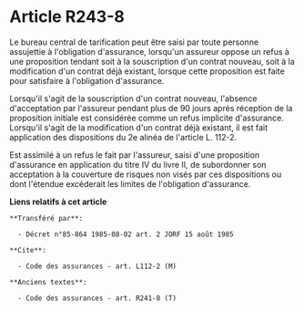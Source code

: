 # Article R243-8

Le bureau central de tarification peut être saisi par toute personne assujettie à l'obligation d'assurance, lorsqu'un
assureur oppose un refus à une proposition tendant soit à la souscription d'un contrat nouveau, soit à la modification d'un
contrat déjà existant, lorsque cette proposition est faite pour satisfaire à l'obligation d'assurance.

Lorsqu'il s'agit de la souscription d'un contrat nouveau, l'absence d'acceptation par l'assureur pendant plus de 90 jours
après réception de la proposition initiale est considérée comme un refus implicite d'assurance. Lorsqu'il s'agit de la
modification d'un contrat déjà existant, il est fait application des dispositions du 2e alinéa de l'article L. 112-2.

Est assimilé à un refus le fait par l'assureur, saisi d'une proposition d'assurance en application du titre IV du livre II,
de subordonner son acceptation à la couverture de risques non visés par ces dispositions ou dont l'étendue excéderait les
limites de l'obligation d'assurance.

**Liens relatifs à cet article**

	**Transféré par**:

	  - Décret n°85-864 1985-08-02 art. 2 JORF 15 août 1985

	**Cite**:

	  - Code des assurances - art. L112-2 (M)

	**Anciens textes**:

	  - Code des assurances - art. R241-8 (T)
